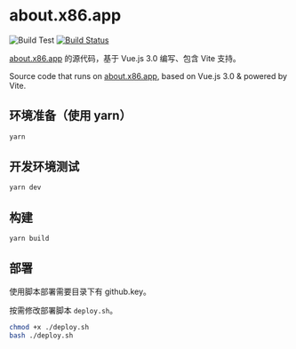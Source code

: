# about.x86.app
![Build Test](https://github.com/Kinetix-Lee/about.x86.app/workflows/Build%20Test/badge.svg)
[![Build Status](https://travis-ci.org/Kinetix-Lee/about.x86.app.svg?branch=master)](https://travis-ci.org/Kinetix-Lee/about.x86.app)

[about.x86.app](https://about.x86.app/) 的源代码，基于 Vue.js 3.0 编写、包含 Vite 支持。

Source code that runs on [about.x86.app](https://about.x86.app/), based on Vue.js 3.0 & powered by Vite. 

## 环境准备（使用 yarn）

``` bash
yarn
```

## 开发环境测试

```bash
yarn dev
```

## 构建

```bash
yarn build
```

## 部署

使用脚本部署需要目录下有 github.key。

按需修改部署脚本 `deploy.sh`。

```bash
chmod +x ./deploy.sh
bash ./deploy.sh
```
